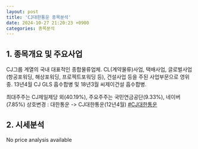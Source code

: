 ```yaml
---
layout: post
title: 'CJ대한통운 종목분석'
date: 2024-10-27 21:20:23 +0900
categories: 종목분석
---
```


## 1. 종목개요 및 주요사업

CJ그룹 계열의 국내 대표적인 종합물류업체. CL(계약물류)사업, 택배사업, 글로벌사업(항공포워딩, 해상포워딩, 프로젝트포워딩 등), 건설사업 등을 주된 사업부문으로 영위중. 13년4월 CJ GLS 흡수합병 및 18년3월 씨제이건설 흡수합병.

최대주주는 CJ제일제당 외(40.19%), 주요주주는 국민연금공단(9.33%), 네이버(7.85%) 상호변경 : 대한통운 -> CJ대한통운(12년4월)
[#CJ대한통운](#)

## 2. 시세분석

No price analysis available
